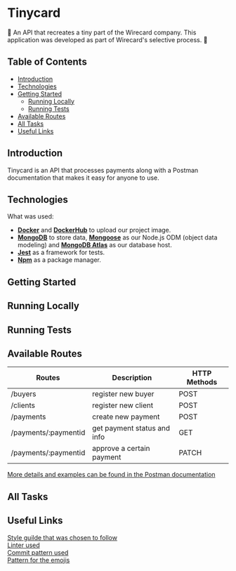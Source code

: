 # Tinycard
 

:scroll: An API that recreates a tiny part of the Wirecard company. This application was developed as part of Wirecard's selective process. :scroll:

## Table of Contents
- [Introduction](#introduction)
- [Technologies](#technologies)
- [Getting Started](#getting-started)
  - [Running Locally](#running-locally)
  - [Running Tests](#running-tests)
- [Available Routes](#available-routes)
- [All Tasks](#all-tasks)
- [Useful Links](#useful-links)  
  
## Introduction
Tinycard is an API that processes payments along with a Postman documentation that makes it easy for anyone to use.

## Technologies
What was used:
- **[Docker](https://docs.docker.com)** and **[DockerHub](https://hub.docker.com)** to upload our project image.
- **[MongoDB](https://www.mongodb.com/)** to store data, **[Mongoose](https://mongoosejs.com/)** as our Node.js ODM (object data modeling) and **[MongoDB Atlas](https://www.mongodb.com/cloud/atlas)** as our database host.
- **[Jest](https://jestjs.io)** as a framework for tests.
- **[Npm](https://www.npmjs.com/)** as a package manager.

## Getting Started

## Running Locally

## Running Tests

## Available Routes 

| Routes                 | Description                      | HTTP Methods |
|------------------------|----------------------------------|--------------|
|/buyers                 | register new buyer               | POST         |
|/clients                | register new client              | POST         |
|/payments               | create new payment               | POST         |
|/payments/:paymentid    | get payment status and info      | GET          |
|/payments/:paymentid    | approve a certain payment        | PATCH        |

[More details and examples can be found in the Postman documentation](https://documenter.getpostman.com/view/1994420/S1EQUJaE)

## All Tasks


## Useful Links
[Style guilde that was chosen to follow](https://github.com/i0natan/nodebestpractices/blob/master/README.brazilian-portuguese.md#1-pr%C3%A1ticas-de-estrutura-de-projeto)  
[Linter used](https://github.com/pagarme/javascript-style-guide)  
[Commit pattern used](https://gist.github.com/adeekshith/cd4c95a064977cdc6c50)  
[Pattern for the emojis](https://gitmoji.carloscuesta.me/?fbclid=IwAR3JhM6m-s7l3XEYPN9vtlZwatGQvxhk8ETzHqbAg5pV5PCH8ajoxzORRQM)